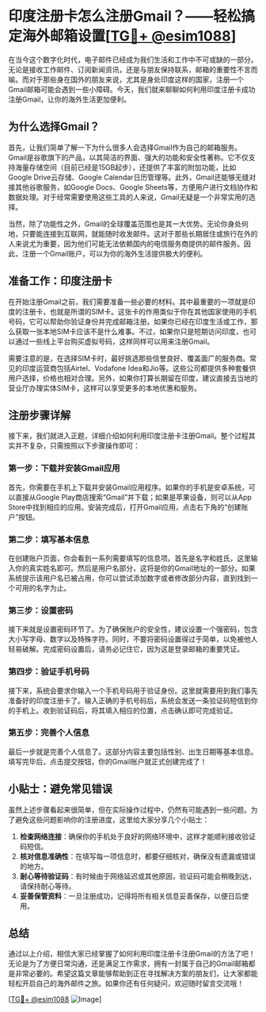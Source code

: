 # 印度注册卡怎么注册Gmail？——轻松搞定海外邮箱设置[[TG💪+ @esim1088](https://t.me/s/esim1088)]

在当今这个数字化时代，电子邮件已经成为我们生活和工作中不可或缺的一部分。无论是接收工作邮件、订阅新闻资讯，还是与朋友保持联系，邮箱的重要性不言而喻。而对于那些身在国外的朋友来说，尤其是身处印度这样的国家，注册一个Gmail邮箱可能会遇到一些小障碍。今天，我们就来聊聊如何利用印度注册卡成功注册Gmail，让你的海外生活更加便利。

## 为什么选择Gmail？

首先，让我们简单了解一下为什么很多人会选择Gmail作为自己的邮箱服务。Gmail是谷歌旗下的产品，以其简洁的界面、强大的功能和安全性著称。它不仅支持海量存储空间（目前已经是15GB起步），还提供了丰富的附加功能，比如Google Drive云存储、Google Calendar日历管理等。此外，Gmail还能够无缝对接其他谷歌服务，如Google Docs、Google Sheets等，方便用户进行文档协作和数据处理。对于经常需要使用这些工具的人来说，Gmail无疑是一个非常实用的选择。

当然，除了功能性之外，Gmail的全球覆盖范围也是其一大优势。无论你身处何地，只要能连接到互联网，就能随时收发邮件。这对于那些长期居住或旅行在外的人来说尤为重要，因为他们可能无法依赖国内的电信服务商提供的邮件服务。因此，注册一个Gmail账户，可以为你的海外生活提供极大的便利。

## 准备工作：印度注册卡

在开始注册Gmail之前，我们需要准备一些必要的材料。其中最重要的一项就是印度的注册卡，也就是所谓的SIM卡。这张卡的作用类似于你在其他国家使用的手机号码，它可以帮助你验证身份并完成邮箱注册。如果你已经在印度生活或工作，那么获取一张本地SIM卡应该不是什么难事。不过，如果你只是短期访问印度，也可以通过一些线上平台购买虚拟号码，这样同样可以用来注册Gmail。

需要注意的是，在选择SIM卡时，最好挑选那些信誉良好、覆盖面广的服务商。常见的印度运营商包括Airtel、Vodafone Idea和Jio等。这些公司都提供多种套餐供用户选择，价格也相对合理。另外，如果你打算长期留在印度，建议直接去当地的营业厅办理实体SIM卡，这样可以享受更多的本地优惠和服务。

## 注册步骤详解

接下来，我们就进入正题，详细介绍如何利用印度注册卡注册Gmail。整个过程其实并不复杂，只需按照以下步骤操作即可：

### 第一步：下载并安装Gmail应用

首先，你需要在手机上下载并安装Gmail应用程序。如果你的手机是安卓系统，可以直接从Google Play商店搜索“Gmail”并下载；如果是苹果设备，则可以从App Store中找到相应的应用。安装完成后，打开Gmail应用，点击右下角的“创建账户”按钮。

### 第二步：填写基本信息

在创建账户页面，你会看到一系列需要填写的信息项。首先是名字和姓氏，这里输入你的真实姓名即可。然后是用户名部分，这将是你的Gmail地址的一部分。如果系统提示该用户名已被占用，你可以尝试添加数字或者修改部分内容，直到找到一个可用的名字为止。

### 第三步：设置密码

接下来就是设置密码环节了。为了确保账户的安全性，建议设置一个强密码，包含大小写字母、数字以及特殊字符。同时，不要将密码设置得过于简单，以免被他人轻易破解。完成密码设置后，请务必记住它，因为这是登录邮箱的重要凭证。

### 第四步：验证手机号码

接下来，系统会要求你输入一个手机号码用于验证身份。这里就需要用到我们事先准备好的印度注册卡了。输入正确的手机号码后，系统会发送一条验证码短信到你的手机上。收到验证码后，将其填入相应的位置，点击确认即可完成验证。

### 第五步：完善个人信息

最后一步就是完善个人信息了。这部分内容主要包括性别、出生日期等基本信息。填写完毕后，点击提交按钮，你的Gmail账户就正式创建完成了！

## 小贴士：避免常见错误

虽然上述步骤看起来很简单，但在实际操作过程中，仍然有可能遇到一些问题。为了避免这些问题影响你的注册进度，这里给大家分享几个小贴士：

1. **检查网络连接**：确保你的手机处于良好的网络环境中，这样才能顺利接收验证码短信。
2. **核对信息准确性**：在填写每一项信息时，都要仔细核对，确保没有遗漏或错误的地方。
3. **耐心等待验证码**：有时候由于网络延迟或其他原因，验证码可能会稍晚到达，请保持耐心等待。
4. **妥善保管资料**：一旦注册成功，记得将所有相关信息妥善保存，以便日后使用。

## 总结

通过以上介绍，相信大家已经掌握了如何利用印度注册卡注册Gmail的方法了吧！无论是为了方便日常沟通，还是满足工作需求，拥有一封属于自己的Gmail邮箱都是非常必要的。希望这篇文章能够帮助到正在寻找解决方案的朋友们，让大家都能轻松开启自己的海外邮件之旅。如果你还有任何疑问，欢迎随时留言交流哦！

[[TG💪+ @esim1088](https://t.me/s/esim1088) ![Image](https://i.postimg.cc/4NQfJmqS/Snipaste-2025-05-13-00-14-12.png)]